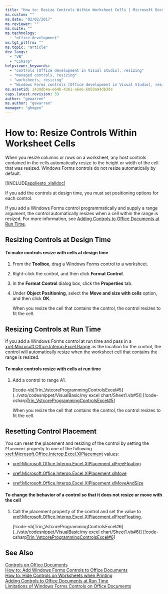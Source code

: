 ```yaml
---
title: "How to: Resize Controls Within Worksheet Cells | Microsoft Docs"
ms.custom: ""
ms.date: "02/02/2017"
ms.reviewer: ""
ms.suite: ""
ms.technology: 
  - "office-development"
ms.tgt_pltfrm: ""
ms.topic: "article"
dev_langs: 
  - "VB"
  - "CSharp"
helpviewer_keywords: 
  - "controls [Office development in Visual Studio], resizing"
  - "managed controls, resizing"
  - "worksheets, resizing"
  - "Windows Forms controls [Office development in Visual Studio], resizing"
ms.assetid: 1439db4a-e64b-4381-a6e6-605ba94db3de
caps.latest.revision: 33
author: "gewarren"
ms.author: "gewarren"
manager: "ghogen"
---
```

# How to: Resize Controls Within Worksheet Cells
  When you resize columns or rows on a worksheet, any host controls contained in the cells automatically resize to the height or width of the cell that was resized. Windows Forms controls do not resize automatically by default.  
  
 [!INCLUDE[appliesto_xlalldoc](../vsto/includes/appliesto-xlalldoc-md.md)]  
  
 If you add the controls at design time, you must set positioning options for each control.  
  
 If you add a Windows Forms control programmatically and supply a range argument, the control automatically resizes when a cell within the range is resized. For more information, see [Adding Controls to Office Documents at Run Time](../vsto/adding-controls-to-office-documents-at-run-time.md).  
  
## Resizing Controls at Design Time  
  
#### To make controls resize with cells at design time  
  
1.  From the **Toolbox**, drag a Windows Forms control to a worksheet.  
  
2.  Right-click the control, and then click **Format Control**.  
  
3.  In the **Format Control** dialog box, click the **Properties** tab.  
  
4.  Under **Object Positioning**, select the **Move and size with cells** option, and then click **OK**.  
  
     When you resize the cell that contains the control, the control resizes to fit the cell.  
  
## Resizing Controls at Run Time  
 If you add a Windows Forms control at run time and pass in a <xref:Microsoft.Office.Interop.Excel.Range> as the location for the control, the control will automatically resize when the worksheet cell that contains the range is resized.  
  
#### To make controls resize with cells at run time  
  
1.  Add a control to range A1.  
  
     [!code-vb[Trin_VstcoreProgrammingControlsExcel#5](../vsto/codesnippet/VisualBasic/my excel chart/Sheet1.vb#5)]
     [!code-csharp[Trin_VstcoreProgrammingControlsExcel#5](../vsto/codesnippet/CSharp/Trin_VstcoreProgrammingControlsExcelCS/Sheet1.cs#5)]  
  
     When you resize the cell that contains the control, the control resizes to fit the cell.  
  
## Resetting Control Placement  
 You can reset the placement and resizing of the control by setting the `Placement` property to one of the following <xref:Microsoft.Office.Interop.Excel.XlPlacement> values:  
  
-   <xref:Microsoft.Office.Interop.Excel.XlPlacement.xlFreeFloating>  
  
-   <xref:Microsoft.Office.Interop.Excel.XlPlacement.xlMove>  
  
-   <xref:Microsoft.Office.Interop.Excel.XlPlacement.xlMoveAndSize>  
  
#### To change the behavior of a control so that it does not resize or move with the cell  
  
1.  Call the placement property of the control and set the value to <xref:Microsoft.Office.Interop.Excel.XlPlacement.xlFreeFloating>.  
  
     [!code-vb[Trin_VstcoreProgrammingControlsExcel#6](../vsto/codesnippet/VisualBasic/my excel chart/Sheet1.vb#6)]
     [!code-csharp[Trin_VstcoreProgrammingControlsExcel#6](../vsto/codesnippet/CSharp/Trin_VstcoreProgrammingControlsExcelCS/Sheet1.cs#6)]  
  
## See Also  
 [Controls on Office Documents](../vsto/controls-on-office-documents.md)   
 [How to: Add Windows Forms Controls to Office Documents](../vsto/how-to-add-windows-forms-controls-to-office-documents.md)   
 [How to: Hide Controls on Worksheets when Printing](../vsto/how-to-hide-controls-on-worksheets-when-printing.md)   
 [Adding Controls to Office Documents at Run Time](../vsto/adding-controls-to-office-documents-at-run-time.md)   
 [Limitations of Windows Forms Controls on Office Documents](../vsto/limitations-of-windows-forms-controls-on-office-documents.md)  
  